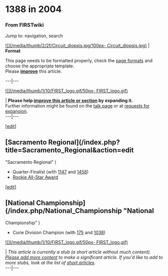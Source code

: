 # 1388 in 2004

### From FIRSTwiki

Jump to: navigation, search

[![](/media/thumb/2/2f/Circuit_diopsis.jpg/100px-
Circuit_diopsis.jpg)](/index.php/Image:Circuit_diopsis.jpg "" ) |  **Format**  

This page needs to be formatted properly, check the [page
formats](/index.php/FIRSTwiki:Page_formats "FIRSTwiki:Page formats" ) and
choose the appropriate template.  
Please
**[improve](http://www.firstwiki.net/index.php?title=1388_in_2004&action=edit
"http://www.firstwiki.net/index.php?title=1388_in_2004&action=edit" )** this
article.  
  
---|---  
  
[![](/media/thumb/1/10/FIRST_logo.gif/50px-
FIRST_logo.gif)](/index.php/Image:FIRST_logo.gif "" )

| **Please help [improve this article or
section](http://www.firstwiki.net/index.php?title=1388_in_2004&action=edit
"http://www.firstwiki.net/index.php?title=1388_in_2004&action=edit" ) by
expanding it.**  
Further information might be found on the [talk
page](/index.php?title=Talk:1388_in_2004&action=edit "Talk:1388 in 2004" ) or
at [requests for expansion](/index.php/FIRSTwiki:Requests_for_expansion
"FIRSTwiki:Requests for expansion" ).  
---|---  
  
  

[[edit](/index.php?title=1388_in_2004&action=edit&section=1 "Edit section:
Sacramento Regional" )]

## [Sacramento Regional](/index.php?title=Sacramento_Regional&action=edit
"Sacramento Regional" )

  * Quarter-Finalist (with [1147](/index.php/1147 "1147" ) and [1458](/index.php/1458 "1458" )) 
  * [Rookie All-Star Award](/index.php/Rookie_All-Star_Award "Rookie All-Star Award" )

[[edit](/index.php?title=1388_in_2004&action=edit&section=2 "Edit section:
National Championship" )]

## [National Championship](/index.php/National_Championship "National
Championship" )

  * Curie Division Champion (with [175](/index.php/175 "175" ) and [1038](/index.php/1038 "1038" )) 

[![](/media/thumb/1/10/FIRST_logo.gif/50px-
FIRST_logo.gif)](/index.php/Image:FIRST_logo.gif "" )

|  _This article is currently a stub (a short article without much content).
[Please add more
content](http://www.firstwiki.net/index.php?title=1388_in_2004&action=edit
"http://www.firstwiki.net/index.php?title=1388_in_2004&action=edit" ) to make
a significant article. If you'd like to add to more stubs, look at the list of
[short articles](/index.php/Special:Shortpages "Special:Shortpages" )._  
---|---  
  
